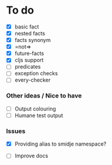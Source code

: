 # To do

- [x] basic fact
- [x] nested facts
- [x] facts synonym
- [x] =not=>
- [x] future-facts
- [x] cljs support
- [ ] predicates
- [ ] exception checks
- [ ] every-checker

### Other ideas / Nice to have

- [ ] Output colouring
- [ ] Humane test output

### Issues

- [x] Providing alias to smidje namespace?
- [ ] Improve docs

